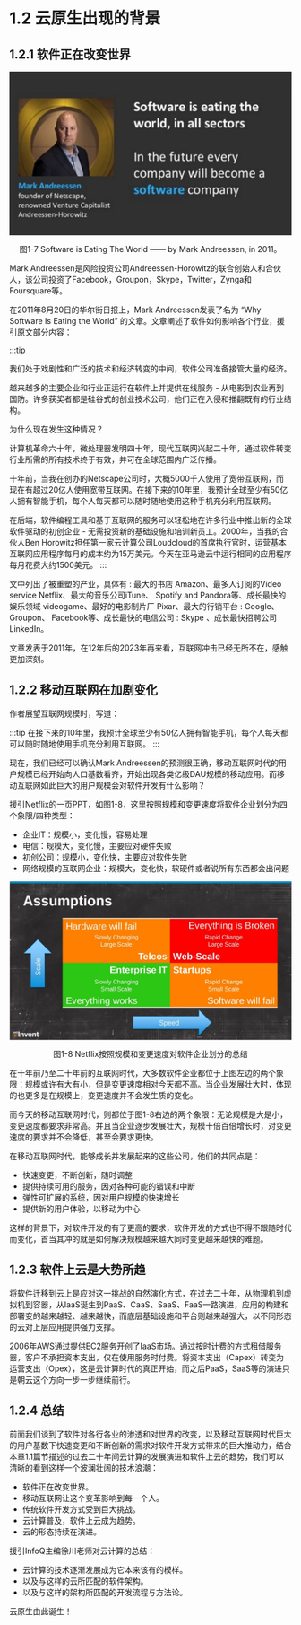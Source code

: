# 1.2 云原生出现的背景

## 1.2.1 软件正在改变世界

<div  align="center">
	<img src="../assets/SoftwareEatingTheWorld.jpg" width = "620"  align=center />
	<p>图1-7 Software is Eating The World —— by Mark Andreessen, in 2011。</p>
</div>

Mark Andreessen是风险投资公司Andreessen-Horowitz的联合创始人和合伙人，该公司投资了Facebook，Groupon，Skype，Twitter，Zynga和Foursquare等。

在2011年8月20日的华尔街日报上，Mark Andreessen发表了名为 “Why Software Is Eating the World” 的文章。文章阐述了软件如何影响各个行业，援引原文部分内容：

:::tip <i></i>

我们处于戏剧性和广泛的技术和经济转变的中间，软件公司准备接管大量的经济。

越来越多的主要企业和行业正运行在软件上并提供在线服务 - 从电影到农业再到国防。许多获奖者都是硅谷式的创业技术公司，他们正在入侵和推翻既有的行业结构。

为什么现在发生这种情况？

计算机革命六十年，微处理器发明四十年，现代互联网兴起二十年，通过软件转变行业所需的所有技术终于有效，并可在全球范围内广泛传播。

十年前，当我在创办的Netscape公司时，大概5000千人使用了宽带互联网，而现在有超过20亿人使用宽带互联网。在接下来的10年里，我预计全球至少有50亿人拥有智能手机，每个人每天都可以随时随地使用这种手机充分利用互联网。

在后端，软件编程工具和基于互联网的服务可以轻松地在许多行业中推出新的全球软件驱动的初创企业 - 无需投资新的基础设施和培训新员工。2000年，当我的合伙人Ben Horowitz担任第一家云计算公司Loudcloud的首席执行官时，运营基本互联网应用程序每月的成本约为15万美元。今天在亚马逊云中运行相同的应用程序每月花费大约1500美元。
:::

文中列出了被重塑的产业，具体有 : 最大的书店 Amazon、最多人订阅的Video service Netflix、最大的音乐公司iTune、 Spotify and Pandora等、成长最快的娱乐领域 videogame、最好的电影制片厂 Pixar、最大的行销平台 : Google、Groupon、 Facebook等、成长最快的电信公司 : Skype 、成长最快招聘公司 LinkedIn。

文章发表于2011年，在12年后的2023年再来看，互联网冲击已经无所不在，感触更加深刻。

## 1.2.2 移动互联网在加剧变化

作者展望互联网规模时，写道：

:::tip <i></i> 
在接下来的10年里，我预计全球至少有50亿人拥有智能手机，每个人每天都可以随时随地使用手机充分利用互联网。
:::

现在，我们已经可以确认Mark Andreessen的预测很正确，移动互联网时代的用户规模已经开始向人口基数看齐，开始出现各类亿级DAU规模的移动应用。而移动互联网如此巨大的用户规模会对软件开发有什么影响？

援引Netflix的一页PPT，如图1-8，这里按照规模和变更速度将软件企业划分为四个象限/四种类型：

- 企业IT：规模小，变化慢，容易处理
- 电信：规模大，变化慢，主要应对硬件失败
- 初创公司：规模小，变化快，主要应对软件失败
- 网络规模的互联网企业：规模大，变化快，软硬件或者说所有东西都会出问题

<div  align="center">
	<img src="../assets/ppt4.jpg" width = "620"  align=center />
	<p>图1-8 Netflix按照规模和变更速度对软件企业划分的总结</p>
</div>

在十年前乃至二十年前的互联网时代，大多数软件企业都位于上图左边的两个象限：规模或许有大有小，但是变更速度相对今天都不高。当企业发展壮大时，体现的也更多是在规模上，变更速度并不会发生质的变化。

而今天的移动互联网时代，则都位于图1-8右边的两个象限：无论规模是大是小，变更速度都要求非常高。并且当企业逐步发展壮大，规模十倍百倍增长时，对变更速度的要求并不会降低，甚至会要求更快。

在移动互联网时代，能够成长并发展起来的这些公司，他们的共同点是：

- 快速变更，不断创新，随时调整
- 提供持续可用的服务，因对各种可能的错误和中断
- 弹性可扩展的系统，因对用户规模的快速增长
- 提供新的用户体验，以移动为中心

这样的背景下，对软件开发的有了更高的要求，软件开发的方式也不得不跟随时代而变化，首当其冲的就是如何解决规模越来越大同时变更越来越快的难题。

## 1.2.3 软件上云是大势所趋

将软件迁移到云上是应对这一挑战的自然演化方式，在过去二十年，从物理机到虚拟机到容器，从IaaS诞生到PaaS、CaaS、SaaS、FaaS一路演进，应用的构建和部署变的越来越轻、越来越快，而底层基础设施和平台则越来越强大，以不同形态的云对上层应用提供强力支撑。

2006年AWS通过提供EC2服务开创了IaaS市场。通过按时计费的方式租借服务器，客户不承担资本支出，仅在使用服务时付费。将资本支出（Capex）转变为运营支出（Opex），这是云计算时代的真正开始，而之后PaaS，SaaS等的演进只是朝云这个方向一步一步继续前行。


## 1.2.4 总结

前面我们谈到了软件对各行各业的渗透和对世界的改变，以及移动互联网时代巨大的用户基数下快速变更和不断创新的需求对软件开发方式带来的巨大推动力，结合本章1.1篇节描述的过去二十年间云计算的发展演进和软件上云的趋势，我们可以清晰的看到这样一个波澜壮阔的技术浪潮：

- 软件正在改变世界。
- 移动互联网让这个变革影响到每一个人。
- 传统软件开发方式受到巨大挑战。
- 云计算普及，软件上云成为趋势。
- 云的形态持续在演进。

援引InfoQ主编徐川老师对云计算的总结：

- 云计算的技术逐渐发展成为它本来该有的模样。
- 以及与这样的云所匹配的软件架构。
- 以及与这样的架构所匹配的开发流程与方法论。

云原生由此诞生！

